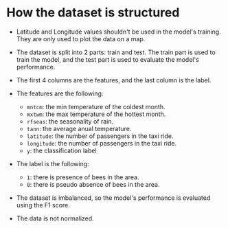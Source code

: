 # How the dataset is structured

- Latitude and Longitude values shouldn't be used in the model's training. They are only used to plot the data on a map.

- The dataset is split into 2 parts: train and test. The train part is used to train the model, and the test part is used to evaluate the model's performance.

- The first 4 columns are the features, and the last column is the label.

- The features are the following:
  - `mntcm`: the min temperature of the coldest month.
  - `mxtwm`: the max temperature of the hottest month.
  - `rfseas`: the seasonality of rain.
  - `tann`: the average anual temperature.
  - `latitude`: the number of passengers in the taxi ride.
  - `longitude`: the number of passengers in the taxi ride.
  - `y`: the classification label

- The label is the following:
  - `1`: there is presence of bees in the area.
  - `0`: there is pseudo absence of bees in the area.

- The dataset is imbalanced, so the model's performance is evaluated using the F1 score.

- The data is not normalized.
